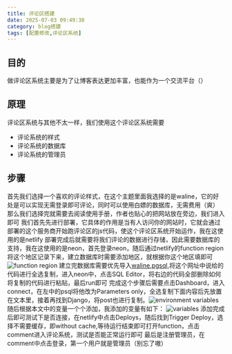 ```yaml
---
title: 评论区搭建
date: 2025-07-03 09:49:38
category: blog搭建
tags: [配置修改,评论区系统]
---
```


## 目的
做评论区系统主要是为了让博客表达更加丰富，也能作为一个交流平台（）

## 原理
评论区系统与其他不太一样，我们使用这个评论区系统需要
- 评论系统的样式
- 评论系统的数据库
- 评论系统的管理员

## 步骤
首先我们选择一个喜欢的评论样式，在这个主题里面我选择的是waline，它的好处是可以实现无需登录即可评论，同时可以使用白嫖的数据库，无需费用（爽）
那么我们选择完就需要去阅读使用手册，作者也贴心的把网站放在旁边，我们进入即可
我们首先先进行部署，它具体的作用是当有人访问你的网站时，它就会通过部署的这个服务商开始跑评论区的js代码，使这个评论区系统开始运作，我在这使用的是netlify
部署完成后就需要将我们评论的数据进行存储，因此需要数据库的支持，我在这使用的是neon，首先登录neon，随后通过netlify的function region将这个地区记录下来，建立数据库时需要添加地区，就根据你这个地区填即可 ![function region][00]
建立完数据库需要优先导入[waline.pgsql](https://github.com/walinejs/waline/blob/main/assets/waline.pgsql),将这个网址中说给的代码进行全选复制，进入neon中，点击SQL Editor，将右边的代码全部删除如何将复制的代码进行粘贴，最后run即可
完成这个步骤后需要点击Dashboard，进入connect，在左中的psql将他改为Parameters only，全选复制下面内容后先放置在文本里，接着再找到Django，将post也进行复制。![environment variables][01]
随后根据本文中的变量一个个添加，我添加的变量有如下：
![variables][02]
添加完成后即可测试下是否连接，在netlify中点击Deploys，随后找到Trigger Deploy，选择不需要缓存，即without cache,等待运行结束即可打开function，点击comment进入评论系统，测试是否能正常运行即可
最后是注册管理员，在comment中点击登录，第一个用户就是管理员（别忘了嗷） 

[00]: /images/function_region.png "function region"
[01]: /images/environment_variables.png "environment variables"
[02]: /images/variables.png "variables"